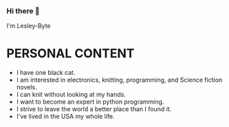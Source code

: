 ### Hi there 👋


I'm Lesley-Byte

# PERSONAL CONTENT
- I have one black cat.
- I am interested in electronics, knitting, programming, and Science fiction novels.
- I can knit without looking at my hands.
- I want to become an expert in python programming.
- I strive to leave the world a better place than I found it.
- I've lived in the USA my whole life.
<!--
**lesley-byte/lesley-byte** is a ✨ _special_ ✨ repository because its `README.md` (this file) appears on your GitHub profile.

Here are some ideas to get you started:

- 🔭 I’m currently working on ...
- 🌱 I’m currently learning ...
- 👯 I’m looking to collaborate on ...
- 🤔 I’m looking for help with ...
- 💬 Ask me about ...
- 📫 How to reach me: ...
- 😄 Pronouns: ...
- ⚡ Fun fact: ...
-->
